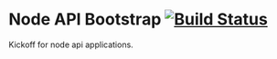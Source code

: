 Node API Bootstrap [![Build Status](https://api.travis-ci.org/mishuagopian/node-api-bootstrap.png)](https://travis-ci.org/mishuagopian/node-api-bootstrap)
===============

Kickoff for node api applications.
